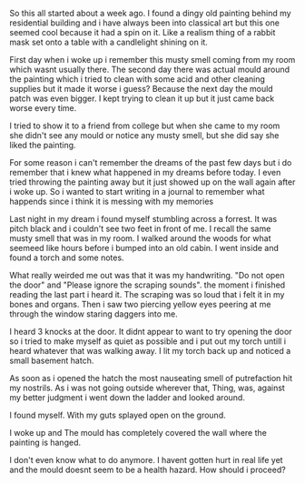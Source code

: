 So this all started about a week ago. I found a dingy old painting behind my residential building and i have always been into classical art but this one seemed cool because it had a spin on it. Like a realism thing of a rabbit mask set onto a table with a candlelight shining on it.

First day when i woke up i remember this musty smell coming from my room which wasnt usually there. The second day there was actual mould around the painting which i tried to clean with some acid and other cleaning supplies but it made it worse i guess? Because the next day the mould patch was even bigger. I kept trying to clean it up but it just came back worse every time.

I tried to show it to a friend from college but when she came to my room she didn't see any mould or notice any musty smell, but she did say she liked the painting.

For some reason i can't remember the dreams of the past few days but i do remember that i knew what happened in my dreams before today. I even tried throwing the painting away but it just showed up on the wall again after i woke up. So i wanted to start writing in a journal to remember what happends since i think it is messing with my memories

Last night in my dream i found myself stumbling across a forrest. It was pitch black and i couldn't see two feet in front of me. I recall the same musty smell that was in my room. I walked around the woods for what seemeed like hours before i bumped into an old cabin. I went inside and found a torch and some notes.

What really weirded me out was that it was my handwriting. "Do not open the door" and "Please ignore the scraping sounds". the moment i finished reading the last part i heard it. The scraping was so loud that i felt it in my bones and organs. Then i saw two piercing yellow eyes peering at me through the window staring daggers into me.

I heard 3 knocks at the door. It didnt appear to want to try opening the door so i tried to make myself as quiet as possible and i put out my torch untill i heard whatever that was walking away. I lit my torch back up and noticed a small basement hatch.

As soon as i opened the hatch the most nauseating smell of putrefaction hit my nostrils. As i was not going outside wherever that, Thing, was, against my better judgment i went down the ladder and looked around.

I found myself. With my guts splayed open on the ground.

I woke up and The mould has completely covered the wall where the painting is hanged.

I don't even know what to do anymore. I havent gotten hurt in real life yet and the mould doesnt seem to be a health hazard. How should i proceed?